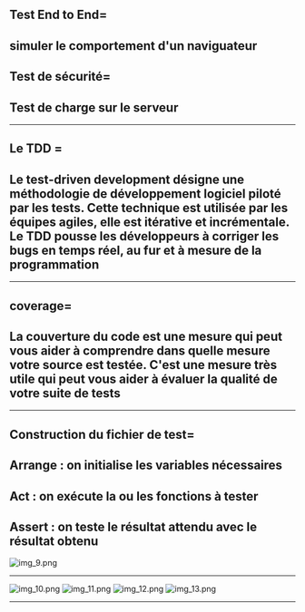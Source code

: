 
Test End to End=
-
simuler le comportement d'un naviguateur
----------
Test de sécurité=
-
Test de charge sur le serveur
-
------------------
 Le TDD =
 -
Le test-driven development désigne une méthodologie de développement logiciel piloté par les tests. Cette technique est utilisée par les équipes agiles, elle est itérative et incrémentale. Le TDD pousse les développeurs à corriger les bugs en temps réel, au fur et à mesure de la programmation
----------
----------------------
coverage=
-
La couverture du code est une mesure qui peut vous aider à comprendre dans quelle mesure votre source est testée. C'est une mesure très utile qui peut vous aider à évaluer la qualité de votre suite de tests
-

--------

Construction du fichier de test=
-

Arrange : on initialise les variables nécessaires
-
Act : on exécute la ou les fonctions à tester
-
Assert : on teste le résultat attendu avec le résultat obtenu
-
![img_9.png](../MD/img_9.png)


----
![img_10.png](../MD/img_10.png)
![img_11.png](../MD/img_11.png)
![img_12.png](../MD/img_12.png)
![img_13.png](../MD/img_13.png)

------------



